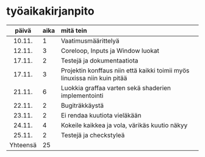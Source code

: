 # työaikakirjanpito

| päivä | aika | mitä tein  |
| :----:|:-----| :-----|
| 10.11. | 1    | Vaatimusmäärittelyä |
| 12.11. | 3    | Coreloop, Inputs ja Window luokat |
| 17.11. | 2    | Testejä ja dokumentaatiota |
| 17.11. | 3    | Projektin konffaus niin että kaikki toimii myös linuxissa niin kuin pitää |
| 21.11. | 6    | Luokkia graffaa varten sekä shaderien implementointi |
| 22.11. | 2	| Bugiträkkäystä |
| 23.11. | 2    | Ei rendaa kuutiota vieläkään |
| 24.11. | 4    | Kokeile kaikkea ja vola, värikäs kuutio näkyy |
| 25.11. | 2    | Testejä ja checkstyleä |
| Yhteensä | 25    | 
